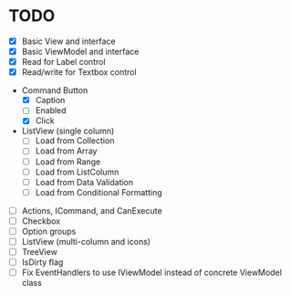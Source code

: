 # TODO

- [x] Basic View and interface
- [x] Basic ViewModel and interface 
- [x] Read for Label control
- [x] Read/write for Textbox control
- Command Button
    - [x] Caption
    - [ ] Enabled
    - [x] Click
- ListView (single column)
    - [ ] Load from Collection
    - [ ] Load from Array
    - [ ] Load from Range
    - [ ] Load from ListColumn
    - [ ] Load from Data Validation
    - [ ] Load from Conditional Formatting
- [ ] Actions, ICommand, and CanExecute
- [ ] Checkbox
- [ ] Option groups
- [ ] ListView (multi-column and icons)
- [ ] TreeView
- [ ] IsDirty flag
- [ ] Fix EventHandlers to use IViewModel instead of concrete ViewModel class